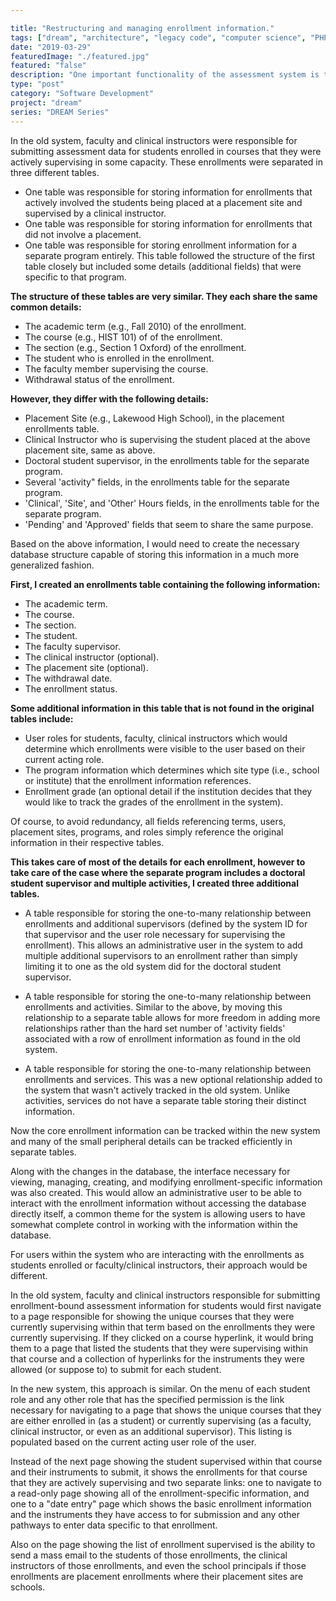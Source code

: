 ```yaml
---

title: "Restructuring and managing enrollment information."
tags: ["dream", "architecture", "legacy code", "computer science", "PHP", "MySQL", "jQuery", "LAMP"]
date: "2019-03-29"
featuredImage: "./featured.jpg"
featured: "false"
description: "One important functionality of the assessment system is to capture assessment data attached to distinct enrollments or courses. Unfortunately, different programs treat the process of creating and managing these enrollments differently."
type: "post"
category: "Software Development"
project: "dream"
series: "DREAM Series"
---
```


In the old system, faculty and clinical instructors were responsible for submitting assessment data for students enrolled in courses that they were actively supervising in some capacity. These enrollments were separated in three different tables. 

- One table was responsible for storing information for enrollments that actively involved the students being placed at a placement site and supervised by a clinical instructor.
- One table was responsible for storing information for enrollments that did not involve a placement.
- One table was responsible for storing enrollment information for a separate program entirely. This table followed the structure of the first table closely but included some details (additional fields) that were specific to that program.

**The structure of these tables are very similar. They each share the same common details:**

- The academic term (e.g., Fall 2010) of the enrollment.
- The course (e.g., HIST 101) of of the enrollment.
- The section (e.g., Section 1 Oxford) of the enrollment.
- The student who is enrolled in the enrollment.
- The faculty member supervising the course.
- Withdrawal status of the enrollment.

**However, they differ with the following details:**

- Placement Site (e.g., Lakewood High School), in the placement enrollments table.
- Clinical Instructor who is supervising the student placed at the above placement site, same as above.
- Doctoral student supervisor, in the enrollments table for the separate program.
- Several 'activity" fields, in the enrollments table for the separate program.
- 'Clinical', 'Site', and 'Other' Hours fields, in the enrollments table for the separate program.
- 'Pending' and 'Approved' fields that seem to share the same purpose.

Based on the above information, I would need to create the necessary database structure capable of storing this information in a much more generalized fashion.

**First, I created an enrollments table containing the following information:**

- The academic term.
- The course.
- The section.
- The student.
- The faculty supervisor.
- The clinical instructor (optional).
- The placement site (optional).
- The withdrawal date.
- The enrollment status.

**Some additional information in this table that is not found in the original tables include:**

- User roles for students, faculty, clinical instructors which would determine which enrollments were visible to the user based on their current acting role.
- The program information which determines which site type (i.e., school or institute) that the enrollment information references.
- Enrollment grade (an optional detail if the institution decides that they would like to track the grades of the enrollment in the system).

Of course, to avoid redundancy, all fields referencing terms, users, placement sites, programs, and roles simply reference the original information in their respective tables.

**This takes care of most of the details for each enrollment, however to take care of the case where the separate program includes a doctoral student supervisor and multiple activities, I created three additional tables.**

- A table responsible for storing the one-to-many relationship between enrollments and additional supervisors (defined by the system ID for that supervisor and the user role necessary for supervising the enrollment). This allows an administrative user in the system to add multiple additional supervisors to an enrollment rather than simply limiting it to one as the old system did for the doctoral student supervisor.

- A table responsible for storing the one-to-many relationship between enrollments and activities. Similar to the above, by moving this relationship to a separate table allows for more freedom in adding more relationships rather than the hard set number of 'activity fields' associated with a row of enrollment information as found in the old system.

- A table responsible for storing the one-to-many relationship between enrollments and services. This was a new optional relationship added to the system that wasn't actively tracked in the old system. Unlike activities, services do not have a separate table storing their distinct information.

Now the core enrollment information can be tracked within the new system and many of the small peripheral details can be tracked efficiently in separate tables.

Along with the changes in the database, the interface necessary for viewing, managing, creating, and modifying enrollment-specific information was also created. This would allow an administrative user to be able to interact with the enrollment information without accessing the database directly itself, a common theme for the system is allowing users to have somewhat complete control in working with the information within the database.

For users within the system who are interacting with the enrollments as students enrolled or faculty/clinical instructors, their approach would be different. 

In the old system, faculty and clinical instructors responsible for submitting enrollment-bound assessment information for students would first navigate to a page responsible for showing the unique courses that they were currently supervising within that term based on the enrollments they were currently supervising. If they clicked on a course hyperlink, it would bring them to a page that listed the students that they were supervising within that course and a collection of hyperlinks for the instruments they were allowed (or suppose to) to submit for each student.

In the new system, this approach is similar. On the menu of each student role and any other role that has the specified permission is the link necessary for navigating to a page that shows the unique courses that they are either enrolled in (as a student) or currently supervising (as a faculty, clinical instructor, or even as an additional supervisor). This listing is populated based on the current acting user role of the user.

Instead of the next page showing the student supervised within that course and their instruments to submit, it shows the enrollments for that course that they are actively supervising and two separate links: one to navigate to a read-only page showing all of the enrollment-specific information, and one to a "date entry" page which shows the basic enrollment information and the instruments they have access to for submission and any other pathways to enter data specific to that enrollment.

Also on the page showing the list of enrollment supervised is the ability to send a mass email to the students of those enrollments, the clinical instructors of those enrollments, and even the school principals if those enrollments are placement enrollments where their placement sites are schools.